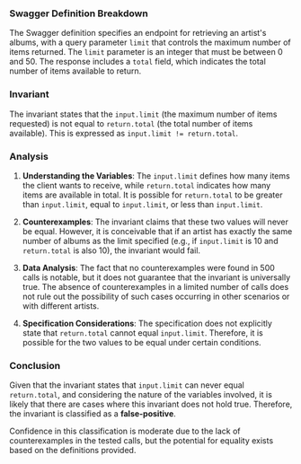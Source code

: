 ### Swagger Definition Breakdown
The Swagger definition specifies an endpoint for retrieving an artist's albums, with a query parameter `limit` that controls the maximum number of items returned. The `limit` parameter is an integer that must be between 0 and 50. The response includes a `total` field, which indicates the total number of items available to return.

### Invariant
The invariant states that the `input.limit` (the maximum number of items requested) is not equal to `return.total` (the total number of items available). This is expressed as `input.limit != return.total`.

### Analysis
1. **Understanding the Variables**: The `input.limit` defines how many items the client wants to receive, while `return.total` indicates how many items are available in total. It is possible for `return.total` to be greater than `input.limit`, equal to `input.limit`, or less than `input.limit`.

2. **Counterexamples**: The invariant claims that these two values will never be equal. However, it is conceivable that if an artist has exactly the same number of albums as the limit specified (e.g., if `input.limit` is 10 and `return.total` is also 10), the invariant would fail. 

3. **Data Analysis**: The fact that no counterexamples were found in 500 calls is notable, but it does not guarantee that the invariant is universally true. The absence of counterexamples in a limited number of calls does not rule out the possibility of such cases occurring in other scenarios or with different artists.

4. **Specification Considerations**: The specification does not explicitly state that `return.total` cannot equal `input.limit`. Therefore, it is possible for the two values to be equal under certain conditions.

### Conclusion
Given that the invariant states that `input.limit` can never equal `return.total`, and considering the nature of the variables involved, it is likely that there are cases where this invariant does not hold true. Therefore, the invariant is classified as a **false-positive**. 

Confidence in this classification is moderate due to the lack of counterexamples in the tested calls, but the potential for equality exists based on the definitions provided.
